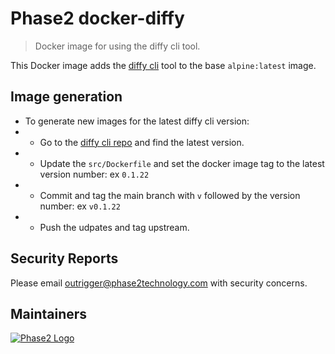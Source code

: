 # Phase2 docker-diffy

> Docker image for using the diffy cli tool.

This Docker image adds the [diffy cli](https://github.com/DiffyWebsite/diffy-cli) tool to the base `alpine:latest` image.

## Image generation

* To generate new images for the latest diffy cli version:
* * Go to the [diffy cli repo](https://github.com/DiffyWebsite/diffy-cli) and find the latest version.
* * Update the `src/Dockerfile` and set the docker image tag to the latest version number: ex `0.1.22`
* * Commit and tag the main branch with `v` followed by the version number: ex `v0.1.22`
* * Push the udpates and tag upstream.

## Security Reports

Please email outrigger@phase2technology.com with security concerns.

## Maintainers

[![Phase2 Logo](https://s3.amazonaws.com/phase2.public/logos/phase2-logo.png)](https://www.phase2technology.com)
